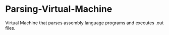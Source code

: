 # Parsing-Virtual-Machine
Virtual Machine that parses assembly language programs and executes .out files.

